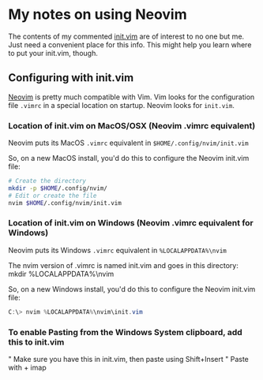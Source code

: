 # My notes on using Neovim

The contents of my commented [init.vim](/init.vim) are of interest to no one but me. Just need a convenient place for this info. This might help you learn where to put your init.vim, though.

## Configuring with init.vim

[Neovim](https://neovim.io) is pretty much compatible with Vim. Vim looks for the configuration file
`.vimrc` in a special location on startup. Neovim looks for `init.vim`.

### Location of init.vim on MacOS/OSX (Neovim .vimrc equivalent)

Neovim puts its MacOS `.vimrc` equivalent in `$HOME/.config/nvim/init.vim`

So, on a new MacOS install, you'd do this to configure the Neovim init.vim file:

```bash
# Create the directory
mkdir -p $HOME/.config/nvim/
# Edit or create the file
nvim $HOME/.config/nvim/init.vim
```

### Location of init.vim on Windows (Neovim .vimrc equivalent for Windows)

Neovim puts its Windows `.vimrc` equivalent in `%LOCALAPPDATA%\nvim`

The nvim version of .vimrc is named init.vim and goes in this directory:
mkdir  %LOCALAPPDATA%\nvim

So, on a new Windows install, you'd do this to configure the Neovim init.vim file:

```powershell
C:\> nvim %LOCALAPPDATA%\nvim\init.vim
```

### To enable Pasting from the Windows System clipboard, add this to init.vim
" Make sure you have this in init.vim, then paste using Shift+Insert
" Paste with <Shift> + <Insert>
imap <S-Insert> <C-R>
